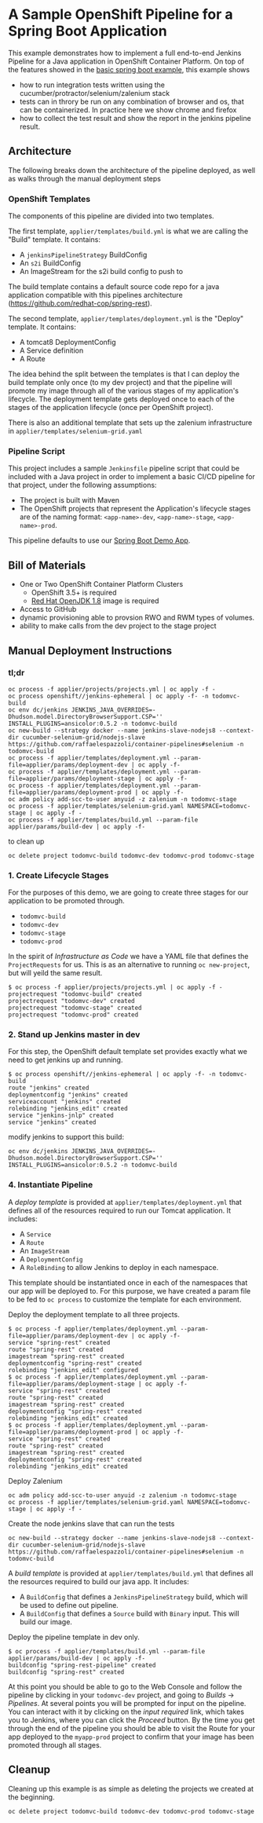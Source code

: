 # A Sample OpenShift Pipeline for a Spring Boot Application

This example demonstrates how to implement a full end-to-end Jenkins Pipeline for a Java application in OpenShift Container Platform.
On top of the features showed in the [basic spring boot example](https://github.com/redhat-cop/container-pipelines/tree/master/basic-spring-boot), this example shows
* how to run integration tests written using the cucumber/protractor/selenium/zalenium stack
* tests can in throry be run on any combination of browser and os, that can be containerized. In practice here we show chrome and firefox 
* how to collect the test result and show the report in the jenkins pipeline result.

## Architecture

The following breaks down the architecture of the pipeline deployed, as well as walks through the manual deployment steps

### OpenShift Templates

The components of this pipeline are divided into two templates.

The first template, `applier/templates/build.yml` is what we are calling the "Build" template. It contains:

* A `jenkinsPipelineStrategy` BuildConfig
* An `s2i` BuildConfig
* An ImageStream for the s2i build config to push to

The build template contains a default source code repo for a java application compatible with this pipelines architecture (https://github.com/redhat-cop/spring-rest).

The second template, `applier/templates/deployment.yml` is the "Deploy" template. It contains:

* A tomcat8 DeploymentConfig
* A Service definition
* A Route

The idea behind the split between the templates is that I can deploy the build template only once (to my dev project) and that the pipeline will promote my image through all of the various stages of my application's lifecycle. The deployment template gets deployed once to each of the stages of the application lifecycle (once per OpenShift project).

There is also an additional template that sets up the zalenium infrastructure in `applier/templates/selenium-grid.yaml`

### Pipeline Script

This project includes a sample `Jenkinsfile` pipeline script that could be included with a Java project in order to implement a basic CI/CD pipeline for that project, under the following assumptions:

* The project is built with Maven
* The OpenShift projects that represent the Application's lifecycle stages are of the naming format: `<app-name>-dev`, `<app-name>-stage`, `<app-name>-prod`.

This pipeline defaults to use our [Spring Boot Demo App](https://github.com/redhat-cop/spring-rest).

## Bill of Materials

* One or Two OpenShift Container Platform Clusters
  * OpenShift 3.5+ is required
  * [Red Hat OpenJDK 1.8](https://access.redhat.com/containers/?tab=overview#/registry.access.redhat.com/redhat-openjdk-18/openjdk18-openshift) image is required
* Access to GitHub
* dynamic provisioning able to provsion RWO and RWM types of volumes.
* ability to make calls from the dev project to the stage project

## Manual Deployment Instructions

### tl;dr
```
oc process -f applier/projects/projects.yml | oc apply -f -
oc process openshift//jenkins-ephemeral | oc apply -f- -n todomvc-build
oc env dc/jenkins JENKINS_JAVA_OVERRIDES=-Dhudson.model.DirectoryBrowserSupport.CSP='' INSTALL_PLUGINS=ansicolor:0.5.2 -n todomvc-build
oc new-build --strategy docker --name jenkins-slave-nodejs8 --context-dir cucumber-selenium-grid/nodejs-slave https://github.com/raffaelespazzoli/container-pipelines#selenium -n todomvc-build 
oc process -f applier/templates/deployment.yml --param-file=applier/params/deployment-dev | oc apply -f-
oc process -f applier/templates/deployment.yml --param-file=applier/params/deployment-stage | oc apply -f-
oc process -f applier/templates/deployment.yml --param-file=applier/params/deployment-prod | oc apply -f-
oc adm policy add-scc-to-user anyuid -z zalenium -n todomvc-stage
oc process -f applier/templates/selenium-grid.yaml NAMESPACE=todomvc-stage | oc apply -f -
oc process -f applier/templates/build.yml --param-file applier/params/build-dev | oc apply -f-
```
to clean up
```
oc delete project todomvc-build todomvc-dev todomvc-prod todomvc-stage
```

### 1. Create Lifecycle Stages

For the purposes of this demo, we are going to create three stages for our application to be promoted through.

- `todomvc-build`
- `todomvc-dev`
- `todomvc-stage`
- `todomvc-prod`

In the spirit of _Infrastructure as Code_ we have a YAML file that defines the `ProjectRequests` for us. This is as an alternative to running `oc new-project`, but will yeild the same result.

```
$ oc process -f applier/projects/projects.yml | oc apply -f -
projectrequest "todomvc-build" created
projectrequest "todomvc-dev" created
projectrequest "todomvc-stage" created
projectrequest "todomvc-prod" created
```

### 2. Stand up Jenkins master in dev

For this step, the OpenShift default template set provides exactly what we need to get jenkins up and running.

```
$ oc process openshift//jenkins-ephemeral | oc apply -f- -n todomvc-build
route "jenkins" created
deploymentconfig "jenkins" created
serviceaccount "jenkins" created
rolebinding "jenkins_edit" created
service "jenkins-jnlp" created
service "jenkins" created
```

modify jenkins to support this build:
```
oc env dc/jenkins JENKINS_JAVA_OVERRIDES=-Dhudson.model.DirectoryBrowserSupport.CSP='' INSTALL_PLUGINS=ansicolor:0.5.2 -n todomvc-build
```

### 4. Instantiate Pipeline

A _deploy template_ is provided at `applier/templates/deployment.yml` that defines all of the resources required to run our Tomcat application. It includes:

* A `Service`
* A `Route`
* An `ImageStream`
* A `DeploymentConfig`
* A `RoleBinding` to allow Jenkins to deploy in each namespace.

This template should be instantiated once in each of the namespaces that our app will be deployed to. For this purpose, we have created a param file to be fed to `oc process` to customize the template for each environment.

Deploy the deployment template to all three projects.
```
$ oc process -f applier/templates/deployment.yml --param-file=applier/params/deployment-dev | oc apply -f-
service "spring-rest" created
route "spring-rest" created
imagestream "spring-rest" created
deploymentconfig "spring-rest" created
rolebinding "jenkins_edit" configured
$ oc process -f applier/templates/deployment.yml --param-file=applier/params/deployment-stage | oc apply -f-
service "spring-rest" created
route "spring-rest" created
imagestream "spring-rest" created
deploymentconfig "spring-rest" created
rolebinding "jenkins_edit" created
$ oc process -f applier/templates/deployment.yml --param-file=applier/params/deployment-prod | oc apply -f-
service "spring-rest" created
route "spring-rest" created
imagestream "spring-rest" created
deploymentconfig "spring-rest" created
rolebinding "jenkins_edit" created
```
Deploy Zalenium
```
oc adm policy add-scc-to-user anyuid -z zalenium -n todomvc-stage
oc process -f applier/templates/selenium-grid.yaml NAMESPACE=todomvc-stage | oc apply -f -
```

Create the node jenkins slave that can run the tests
```
oc new-build --strategy docker --name jenkins-slave-nodejs8 --context-dir cucumber-selenium-grid/nodejs-slave https://github.com/raffaelespazzoli/container-pipelines#selenium -n todomvc-build 
```

A _build template_ is provided at `applier/templates/build.yml` that defines all the resources required to build our java app. It includes:

* A `BuildConfig` that defines a `JenkinsPipelineStrategy` build, which will be used to define out pipeline.
* A `BuildConfig` that defines a `Source` build with `Binary` input. This will build our image.

Deploy the pipeline template in dev only.
```
$ oc process -f applier/templates/build.yml --param-file applier/params/build-dev | oc apply -f-
buildconfig "spring-rest-pipeline" created
buildconfig "spring-rest" created
```

At this point you should be able to go to the Web Console and follow the pipeline by clicking in your `todomvc-dev` project, and going to *Builds* -> *Pipelines*. At several points you will be prompted for input on the pipeline. You can interact with it by clicking on the _input required_ link, which takes you to Jenkins, where you can click the *Proceed* button. By the time you get through the end of the pipeline you should be able to visit the Route for your app deployed to the `myapp-prod` project to confirm that your image has been promoted through all stages.



## Cleanup

Cleaning up this example is as simple as deleting the projects we created at the beginning.

```
oc delete project todomvc-build todomvc-dev todomvc-prod todomvc-stage
```
